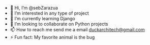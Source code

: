 - 👋 Hi, I’m @sebZarazua
- 👀 I’m interested in any type of project 
- 🌱 I’m currently learning Django
- 💞️ I’m looking to collaborate on Python projects
- 📫 How to reach me send me a email duckarchitech@gmail.com
- ⚡ Fun fact: My favorite animal is the bug

<!---
sebZarazua/sebZarazua is a ✨ special ✨ repository because its `README.md` (this file) appears on your GitHub profile.
You can click the Preview link to take a look at your changes.
--->
